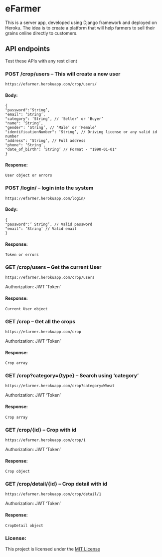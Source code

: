 # eFarmer
This is a server app, developed using Django framework and deployed on Heroku. The idea is to create a platform that will help farmers to sell their grains online directly to customers.

## API endpoints
Test these APIs with any rest client

### POST /crop/users – This will create a new user
```
https://efarmer.herokuapp.com/crop/users/ 
```

#### Body:
```
{
"password":‘String’,
"email": ‘String’,
"category": ‘String’, // ‘Seller’ or ‘Buyer’
"name": ‘String’,
"gender": ‘String’, // ‘Male’ or ‘Female’
"identificationNumber": ‘String’, // Driving license or any valid id number
"address": ‘String’, // Full address
"phone": ‘String’,
"date_of_birth": ‘String’ // Format - "1990-01-01"
}
```
#### Response:
```
User object or errors
```

### POST /login/ – login into the system
```
https://efarmer.herokuapp.com/login/
```
#### Body:
```
{
"password":’ String’, // Valid password
"email": ‘String’ // Valid email
}
```
#### Response:
```
Token or errors
```

### GET /crop/users – Get the current User
```
https://efarmer.herokuapp.com/crop/users
```
Authorization: JWT ‘Token’

#### Response:
```
Current User object
```

### GET /crop – Get all the crops
```
https://efarmer.herokuapp.com/crop 
```
Authorization: JWT ‘Token’

#### Response:
```
Crop array
```


### GET /crop?category={type} – Search using ‘category’
```
https://efarmer.herokuapp.com/crop?category=Wheat 
```
Authorization: JWT ‘Token’

#### Response:
```
Crop array
```

### GET /crop/{id} – Crop with id
```
https://efarmer.herokuapp.com/crop/1 
```
Authorization: JWT ‘Token’

#### Response:
```
Crop object
```


### GET /crop/detail/{id} – Crop detail with id
```
https://efarmer.herokuapp.com/crop/detail/1 
```
Authorization: JWT ‘Token’

#### Response:
```
CropDetail object
```

### License:
This project is licensed under the [MIT License](https://github.com/mohitriv/eFarmer/blob/master/LICENSE)
